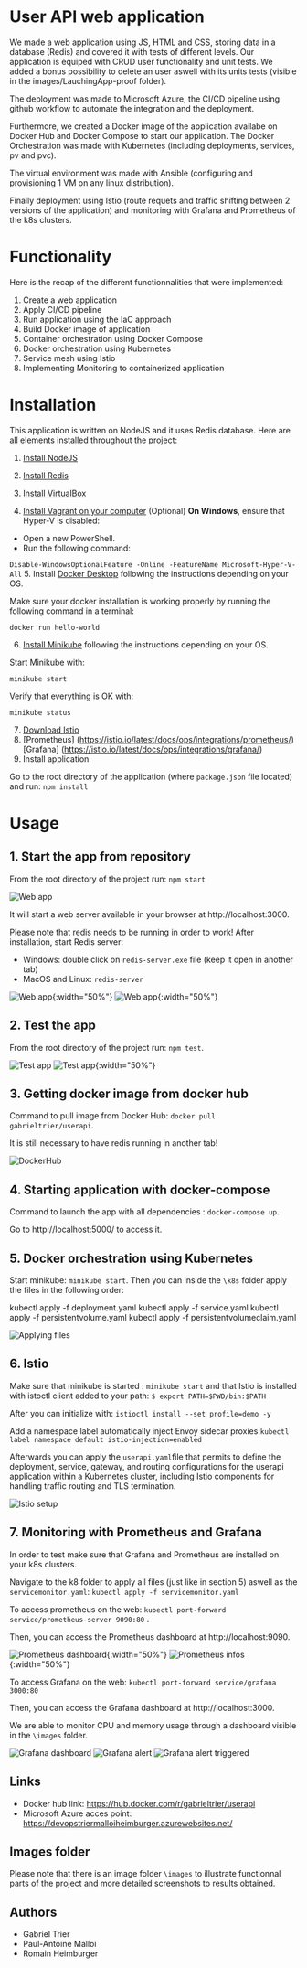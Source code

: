 # User API web application

We made a web application using JS, HTML and CSS, storing data in a database (Redis) and covered it with tests of different levels. Our application is equiped with CRUD user functionality and unit tests. We added a bonus possibility to delete an user aswell with its units tests (visible in the images/LauchingApp-proof folder). 

The deployment was made to Microsoft Azure, the CI/CD pipeline using github workflow to automate the integration and the deployment.

Furthermore, we created a Docker image of the application availabe on Docker Hub and Docker Compose to start our application. The Docker Orchestration was made with Kubernetes (including deployments, services, pv and pvc).

The virtual environment was made with Ansible (configuring and provisioning 1 VM on any linux distribution). 

Finally deployment using Istio (route requets and traffic shifting between 2 versions of the application) and monitoring with Grafana and Prometheus of the k8s clusters.

# Functionality

Here is the recap of the different functionnalities that were implemented: 

1. Create a web application
2. Apply CI/CD pipeline
3. Run application using the IaC approach
4. Build Docker image of application
5. Container orchestration using Docker Compose
6. Docker orchestration using Kubernetes
7. Service mesh using Istio
8. Implementing Monitoring to containerized application

# Installation

This application is written on NodeJS and it uses Redis database. Here are all elements installed throughout the project: 

1. [Install NodeJS](https://nodejs.org/en/download/)

2. [Install Redis](https://redis.io/download)

3. [Install VirtualBox](https://www.virtualbox.org/wiki/Downloads)

4. [Install Vagrant on your computer](https://www.vagrantup.com/downloads.html)
(Optional) **On Windows**, ensure that Hyper-V is disabled:
- Open a new PowerShell.
- Run the following command: 

`Disable-WindowsOptionalFeature -Online -FeatureName Microsoft-Hyper-V-All`
5. Install [Docker Desktop](https://www.docker.com/get-started) following the instructions depending on your OS.

Make sure your docker installation is working properly by running the following command in a terminal:
```
docker run hello-world
```
6. [Install Minikube](https://kubernetes.io/docs/tasks/tools/install-minikube/) following the instructions depending on your OS.

Start Minikube with:
```
minikube start
```
Verify that everything is OK with:
```
minikube status
```
7. [Download Istio](https://istio.io/docs/setup/getting-started/)
8. [Prometheus] (https://istio.io/latest/docs/ops/integrations/prometheus/)
[Grafana] (https://istio.io/latest/docs/ops/integrations/grafana/)
9. Install application

Go to the root directory of the application (where `package.json` file located) and run: `npm install`

# Usage

## 1. Start the app from repository

From the root directory of the project run: `npm start`

![Web app](images/LauchingApp-proof/LaunchingAppNPMStart.png)

It will start a web server available in your browser at http://localhost:3000.

Please note that redis needs to be running in order to work! 
After installation, start Redis server:

- Windows: double click on `redis-server.exe` file (keep it open in another tab)
- MacOS and Linux: `redis-server`

![Web app](images/LauchingApp-proof/webapp.png){:width="50%"}
![Web app](images/LauchingApp-proof/webapp2.png){:width="50%"}

## 2. Test the app

From the root directory of the project run: `npm test`. 

![Test app](images/LauchingApp-proof/test2.png)
![Test app](images/LauchingApp-proof/test3.png){:width="50%"}

## 3. Getting docker image from docker hub

Command to pull image from Docker Hub: `docker pull gabrieltrier/userapi`.

It is still necessary to have redis running in another tab!

![DockerHub](images/DockerHub/dockerhub.png)

## 4. Starting application with docker-compose

Command to launch the app with all dependencies : `docker-compose up`.

Go to http://localhost:5000/ to access it. 

## 5. Docker orchestration using Kubernetes

Start minikube: `minikube start`.
Then you can inside the `\k8s` folder apply the files in the following order: 

kubectl apply -f deployment.yaml
kubectl apply -f service.yaml
kubectl apply -f persistentvolume.yaml
kubectl apply -f persistentvolumeclaim.yaml

![Applying files](images/K8s-proof/applyk8s.png)

## 6. Istio 

Make sure that minikube is started : `minikube start` and that Istio is installed with istoctl client added to your path: `$ export PATH=$PWD/bin:$PATH`

After you can initialize with: `istioctl install --set profile=demo -y`

Add a namespace label automatically inject Envoy sidecar proxies:`kubectl label namespace default istio-injection=enabled`

Afterwards you can apply the `userapi.yaml`file that permits to define the deployment, service, gateway, and routing configurations for the userapi application within a Kubernetes cluster, including Istio components for handling traffic routing and TLS termination.

![Istio setup](images/Istio-proof/part2.png)

## 7. Monitoring with Prometheus and Grafana

In order to test make sure that Grafana and Prometheus are installed on your k8s clusters. 

Navigate to the k8 folder to apply all files (just like in section 5) aswell as the `servicemonitor.yaml`: 
`kubectl apply -f servicemonitor.yaml`

To access prometheus on the web: `kubectl port-forward service/prometheus-server 9090:80` . 

Then, you can access the Prometheus dashboard at http://localhost:9090.

![Prometheus dashboard](images/Monitoring/prometheuszoomed.png){:width="50%"}
![Prometheus infos](images/Monitoring/prometheus4.png){:width="50%"}

To access Grafana on the web: `kubectl port-forward service/grafana 3000:80`

Then, you can access the Grafana dashboard at http://localhost:3000.

We are able to monitor CPU and memory usage through a dashboard visible in the `\images` folder. 

![Grafana dashboard](images/Monitoring/grafandashboard3.png)
![Grafana alert](images/Monitoring/grafanadashboard2.png)
![Grafana alert triggered](images/Monitoring/alertTriggeredpng.png)

## Links
- Docker hub link: https://hub.docker.com/r/gabrieltrier/userapi
- Microsoft Azure acces point: https://devopstriermalloiheimburger.azurewebsites.net/

## Images folder
Please note that there is an image folder `\images` to illustrate functionnal parts of the project and more detailed screenshots to results obtained. 
## Authors

- Gabriel Trier
- Paul-Antoine Malloi
- Romain Heimburger
